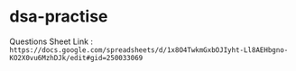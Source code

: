 # dsa-practise

Questions Sheet Link : `https://docs.google.com/spreadsheets/d/1x8O4TwkmGxbOJIyht-Ll8AEHbgno-KO2X0vu6MzhDJk/edit#gid=250033069`
